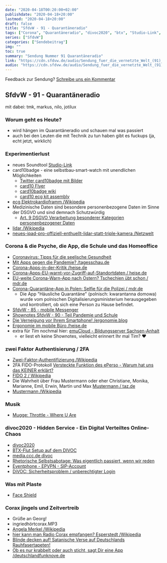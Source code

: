 ```yaml
---
date: "2020-04-18T00:20:00+02:00"
publishdate: "2020-04-18+20:00"
lastmod: "2020-04-18+20:00"
draft: false
title: "SfdvW - 91 - Quarantäneradio"
tags: ["Corona", "Quarantäneradio", "divoc2020", "btx", "Studio-Link", "card10", "Ergonomie", "2FA", "Mustermann", "eventphone", "coraxjingles"]
series: ["SfdvW"]
categories: ["Sendebeitrag"]
img: ""
toc: true
summary: "Sendung Nummer 91 Quarantäneradio"
link: "https://cdn.sfdvw.de/audio/Sendung_fuer_die_vernetzte_Welt_(91)_2020_04_18_Quarantäneradio.mp3"
audio: "https://cdn.sfdvw.de/audio/Sendung_fuer_die_vernetzte_Welt_(91)_2020_04_18_Quarantäneradio.mp3"
---
```


<div align="center" id="example"></div>
<script src="https://cdn.podlove.org/web-player/embed.js"></script>

Feedback zur Sendung?
[Schreibe uns ein Kommentar](mailto:SfdvW@radiocorax.de)

## SfdvW - 91 - Quarantäneradio
mit dabei: tmk, markus, nilo, jotilux

### Worum geht es Heute?
* wird hängen im Quarantäneradio und schauen mal was passiert
* auch bei den Leuten die mit Technik zu tun haben gibt es fuckups (ja, echt jetzt, wirklich)

### Experimentierlust
* neues Soundtool [Studio-Link](https://studio-link.de/)
* card10badge - eine selbstbau-smart-watch mit unendlichen Möglichkeiten
	* [Twitter card10badge mit Bilder](https://twitter.com/card10badge)
	* [card10 Flyer](https://card10.badge.events.ccc.de/media/assembly_flyer.pdf)
	* [card10badge wiki](https://card10.badge.events.ccc.de/)
	* [card10 ecg kit assembly](https://card10.badge.events.ccc.de/en/ecg_kit_assembly/)
* [ecg Elektrokardioframm /Wikipedia](https://de.wikipedia.org/wiki/Elektrokardiogramm)
* Medizinische Daten sind besondere personenbezogene Daten im Sinne der DSGVO und sind demnach Schutzwürdig
	* [Art. 9 DSGVO Verarbeitung besonderer Kategorien personenbezogener Daten](https://dsgvo-gesetz.de/art-9-dsgvo/)
* [lidar /Wikipedia](https://de.wikipedia.org/wiki/Lidar)
* [neues-ipad-pro-offiziell-enthuellt-lidar-statt-triple-kamera /Netzwelt](https://www.netzwelt.de/news/176775-neues-ipad-pro-offiziell-enthuellt-lidar-statt-triple-kamera.html)

### Corona & die Psyche, die App, die Schule und das Homeoffice
* [Coronavirus: Tipps für die seelische Gesundheit ](https://www.dgppn.de/schwerpunkte/corona-psyche.html)
* [Mit Apps gegen die Pandemie? /tagesschau.de](https://www.tagesschau.de/inland/coronavirus-forschung-bab-101.html)
* [Corona-Apps-in-der-Kritik /heise.de](https://www.heise.de/newsticker/meldung/Corona-Apps-in-der-Kritik-4691477.html)
* [Corona-Apps-EU-warnt-vor-Zugriff-auf-Standortdaten / heise.de](https://www.heise.de/newsticker/meldung/Corona-Apps-EU-warnt-vor-Zugriff-auf-Standortdaten-4704759.html)
* [EU-weite Corona-Warn-App nach Ostern? Tschechien übt schon / mdr.de](https://www.mdr.de/nachrichten/osteuropa/land-leute/corona-tschechien-handy-100.html)
* [Corona-Quarantäne-App in Polen: Selfie für die Polizei / mdr.de](https://www.mdr.de/nachrichten/osteuropa/land-leute/corona-app-quarantaene-polen-100.html)
	* Die App "Häusliche Quarantäne" (polnisch: kwarantanna domowa) wurde vom polnischen Digitalisierungsministerium herausgegeben und kontrolliert, ob sich eine Person zu Hause befindet.
* [SfdvW - 85 - mobile Messenger](https://sfdvw.de/blog/2019-10/sfdvw-85-mobile-messenger/)
* [Shownotes SfdvW - 90 - Teil Pandemie und Schule](https://sfdvw.de/blog/2020-03/sfdvw-90-technik-der-jugend/#/pandemie-und-schule)
* [Die Verneigung vor Ihrem Smartphone! /ergonomie.blog](https://ergonomie.blog/die-verneigung-vor-ihrem-smartphone/)
* [Ergonomie im mobile Büro /heise.de](https://www.heise.de/ix/meldung/Ergonomie-im-mobilen-Buero-Studie-untersucht-Nackenbelastung-durch-Smartphones-2462246.html)
* extra für *Tim* nochmal hier: [emuCloud - Bildungsserver Sachsen-Anhalt](https://www.bildung-lsa.de/support/emucloud.html)
	* er liest eh keine Shownotes, vielleicht erinnert Ihr mal Tim? :heart:

### zwei Faktor Authentisierung / 2FA

* [Zwei-Faktor-Authentifizierung /Wikipedia](https://de.wikipedia.org/wiki/Zwei-Faktor-Authentifizierung)
* 2FA  FIDO-Protokoll [Versteckte Funktion des ePerso - Warum hat uns das KEINER erklärt?](https://www.youtube.com/watch?v=Oc32AwPL2Nw)
* [FIDO 2 / Wikipedia](https://de.wikipedia.org/wiki/FIDO2)
* Die Wahrheit über Frau Mustermann oder eher Christiane, Monika, Marianne, Emil, Erwin, Martin und Max [Mustermann / taz.de](https://taz.de/!5132645/)
* [Mustermann /Wikipedia](https://de.wikipedia.org/wiki/Mustermann)

### Musik
* [Mugge: Throttle - Where U Are](https://www.youtube.com/watch?v=z7mnDOGc8NM)

### divoc2020 - Hidden Service - Ein Digital Verteiltes Online-Chaos
* [divoc2020](https://di.c3voc.de)
* [BTX-Flut Setup auf dem DIVOC](https://btx-museum.de/2020/04/13/btx-flut-setup-auf-dem-divoc/)
* [media.ccc.de divoc](https://media.ccc.de/c/divoc)
* [Rhetorische Selbstsabotage: Was eigentlich passiert, wenn wir reden](https://media.ccc.de/v/DiVOC-4-rhetorische_selbstsabotage_was_eigentlich_passiert_wenn_wir_reden)
* [Eventphone - EPVPN - SIP-Account](https://guru3.eventphone.de)
* [DiVOC: Sicherheitsproblem / unberechtigter Login](https://eventphone.de/blog/2020/04/15/divoc-sicherheitsproblem-unberechtigter-login/)

### Was mit Plaste
* [Face Shield](https://www.prusaprinters.org/prints/25857-prusa-face-shield)

### Corax jingels und Zeitvertreib
* Grüße an Georg!
* ingriedhörtcorax.MP3
* [Angela Merkel /Wikipedia](https://en.wikipedia.org/wiki/Angela_Merkel)
* [hier kann man Radio Corax empfangen?  Esperstedt /Wikipedia](https://de.wikipedia.org/wiki/Esperstedt_(Bad_Frankenhausen))
* [Blinde decken auf! Satanische Verse auf Deutschlands Rauhfasertapeten!](https://www.fun-gbpics.de/data/media/25/lustiges_witziges_bild_178_fb.jpg)
* [Ob es nur krabbelt oder auch sticht, sagt Dir eine App /deutschlandfunknove.de](https://www.deutschlandfunknova.de/beitrag/insekten-per-app-herausfinden-was-da-krabbelt)

<script>
  podlovePlayer('#example', '/blog/sfdvw91.json');
</script>
